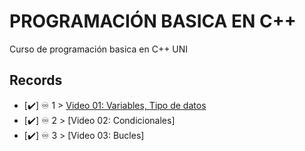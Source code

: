 # PROGRAMACIÓN BASICA EN C++
Curso de programación basica en C++ UNI

## Records

- [✔️] ♾️ 1 > [Video 01: Variables, Tipo de datos](https://drive.google.com/file/d/1QU2dUSxPeospwpj9TAsfs8sM4iJ1F9GF/view?usp=share_link)
- [✔️] ♾️ 2 > [Video 02: Condicionales]
- [✔️] ♾️ 3 > [Video 03: Bucles]
